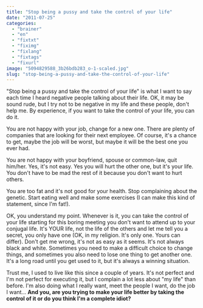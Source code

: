 ```yaml
---
title: "Stop being a pussy and take the control of your life"
date: "2011-07-25"
categories: 
  - "brainer"
  - "en"
  - "fixtxt"
  - "fiximg"
  - "fixlang"
  - "fixtags"
  - "fixurl"
image: "5094829588_3b26bdb283_o-1-scaled.jpg"
slug: "stop-being-a-pussy-and-take-the-control-of-your-life"
---
```


"Stop being a pussy and take the control of your life" is what I want to say each time I heard negative people talking about their life. OK, it may be sound rude, but I try not to be negative in my life and these people, don't help me. By experience, if you want to take the control of your life, you can do it.

You are not happy with your job, change for a new one. There are plenty of companies that are looking for their next employee. Of course, it's a chance to get, maybe the job will be worst, but maybe it will be the best one you ever had.

You are not happy with your boyfriend, spouse or common-law, quit him/her. Yes, it's not easy. Yes you will hurt the other one, but it's your life. You don't have to be mad the rest of it because you don't want to hurt others.

You are too fat and it's not good for your health. Stop complaining about the genetic. Start eating well and make some exercises (I can make this kind of statement, since I'm fat!).

OK, you understand my point. Whenever is it, you can take the control of your life starting for this boring meeting you don't want to attend up to your conjugal life. It's YOUR life, not the life of the others and let me tell you a secret, you only have one (OK, in my religion. It's only one. Yours can differ). Don't get me wrong, it's not as easy as it seems. It's not always black and white. Sometimes you need to make a difficult choice to change things, and sometimes you also need to lose one thing to get another one. It's a long road until you get used to it, but it's always a winning situation.

Trust me, I used to live like this since a couple of years. It's not perfect and I'm not perfect for executing it, but I complain a lot less about "my life" than before. I'm also doing what I really want, meet the people I want, do the job I want... **And you, are you trying to make your life better by taking the control of it or do you think I'm a complete idiot?**
